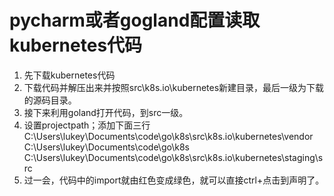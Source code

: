 # pycharm或者gogland配置读取kubernetes代码

1. 先下载kubernetes代码
2. 下载代码并解压出来并按照src\k8s.io\kubernetes新建目录，最后一级为下载的源码目录。
3. 接下来利用goland打开代码，到src一级。
4. 设置projectpath；添加下面三行
 C:\Users\lukey\Documents\code\go\k8s\src\k8s.io\kubernetes\vendor
 C:\Users\lukey\Documents\code\go\k8s\
 C:\Users\lukey\Documents\code\go\k8s\src\k8s.io\kubernetes\staging\src
5. 过一会，代码中的import就由红色变成绿色，就可以直接ctrl+点击到声明了。